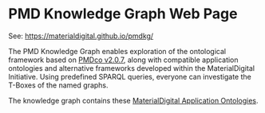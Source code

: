 # PMD Knowledge Graph Web Page

See: https://materialdigital.github.io/pmdkg/

The PMD Knowledge Graph enables exploration of the ontological framework based on [PMDco v2.0.7](https://github.com/materialdigital/core-ontology/tree/main), along with compatible application ontologies and alternative frameworks developed within the MaterialDigital Initiative. Using predefined SPARQL queries, everyone can investigate the T-Boxes of the named graphs.

The knowledge graph contains these [MaterialDigital Application Ontologies](https://github.com/materialdigital/materialdigital1_ontology_collection/tree/main).
